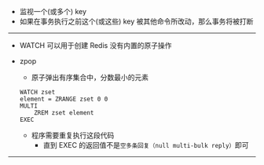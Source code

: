 * 监视一个(或多个) key
* 如果在事务执行之前这个(或这些) key 被其他命令所改动，那么事务将被打断

---

* WATCH 可以用于创建 Redis 没有内置的原子操作

* zpop
    * 原子弹出有序集合中，分数最小的元素

    ```redis
    WATCH zset
    element = ZRANGE zset 0 0
    MULTI
        ZREM zset element
    EXEC
    ```

    * 程序需要重复执行这段代码
        * 直到 EXEC 的返回值不是`空多条回复（null multi-bulk reply）`即可

---
